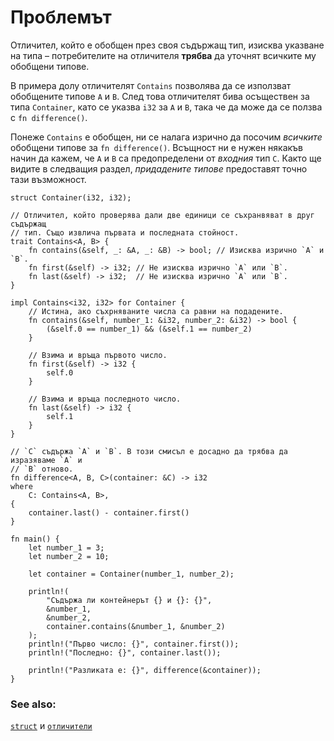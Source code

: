 # Проблемът

Отличител, който е обобщен през своя съдържащ тип, изисква указване на типа –
потребителите на отличителя **трябва** да уточнят всичките му обобщени типове.

В примера долу отличителят `Contains` позволява да се използват обобщените
типове `A` и `B`. След това отличителят бива осъществен за типа `Container`,
като се указва `i32` за `A` и `B`, така че да може да се ползва с `fn
difference()`.

Понеже `Contains` е обобщен, ни се налага изрично да посочим *всичките*
обобщени типове за `fn difference()`. Всъщност ни е нужен някакъв начин да
кажем, че `A` и `B` са предопределени от *входния* тип `C`. Както ще видите в
следващия раздел, _придадените типове_ предоставят точно тази възможност.

```rust,editable
struct Container(i32, i32);

// Отличител, който проверява дали две единици се съхранвяват в друг съдържащ
// тип. Също извлича първата и последната стойност.
trait Contains<A, B> {
    fn contains(&self, _: &A, _: &B) -> bool; // Изисква изрично `A` и `B`.
    fn first(&self) -> i32; // Не изисква изрично `A` или `B`.
    fn last(&self) -> i32;  // Не изисква изрично `A` или `B`.
}

impl Contains<i32, i32> for Container {
    // Истина, ако съхрняваните числа са равни на подадените.
    fn contains(&self, number_1: &i32, number_2: &i32) -> bool {
        (&self.0 == number_1) && (&self.1 == number_2)
    }

    // Взима и връща първото число.
    fn first(&self) -> i32 {
        self.0
    }

    // Взима и връща последното число.
    fn last(&self) -> i32 {
        self.1
    }
}

// `C` съдържа `A` и `B`. В този смисъл е досадно да трябва да изразяваме `A` и
// `B` отново.
fn difference<A, B, C>(container: &C) -> i32
where
    C: Contains<A, B>,
{
    container.last() - container.first()
}

fn main() {
    let number_1 = 3;
    let number_2 = 10;

    let container = Container(number_1, number_2);

    println!(
        "Съдържа ли контейнерът {} и {}: {}",
        &number_1,
        &number_2,
        container.contains(&number_1, &number_2)
    );
    println!("Първо число: {}", container.first());
    println!("Последно: {}", container.last());

    println!("Разликата е: {}", difference(&container));
}
```

### See also:

[`struct`][structs] и [`отличители`][traits]

[structs]: ../../custom_types/structs.md
[traits]: ../../trait.md
